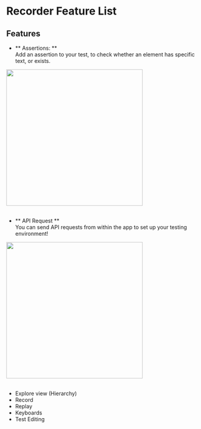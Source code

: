 # Recorder Feature List

## Features
- ** Assertions: ** 
<br>Add an assertion to your test, to check whether an element has specific text, or exists.</br>
<img src="../android/assertion.gif" height="360px" />
<br></br>

- ** API Request ** 
<br>You can send API requests from within the app to set up your testing environment!</br>
<img src="../android/api_request.gif" height="360px" />
<br></br>

- Explore view (Hierarchy)
- Record
- Replay
- Keyboards
- Test Editing
